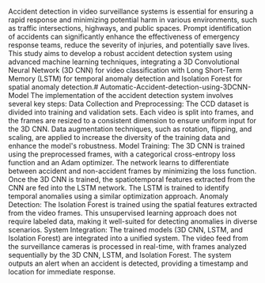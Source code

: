Accident detection in video surveillance systems is essential for ensuring a rapid response and minimizing potential harm in various environments, such as traffic intersections, highways, and public spaces. Prompt identification of accidents can significantly enhance the effectiveness of emergency response teams, reduce the severity of injuries, and potentially save lives. This study aims to develop a robust accident detection system using advanced machine learning techniques, integrating a 3D Convolutional Neural Network (3D CNN) for video classification with Long Short-Term Memory (LSTM) for temporal anomaly detection and Isolation Forest for spatial anomaly detection.# Automatic-Accident-detection-using-3DCNN-Model
The implementation of the accident detection system involves several key steps:
Data Collection and Preprocessing: The CCD dataset is divided into training and validation sets. Each video is split into frames, and the frames are resized to a consistent dimension to ensure uniform input for the 3D CNN. Data augmentation techniques, such as rotation, flipping, and scaling, are applied to increase the diversity of the training data and enhance the model's robustness.
Model Training: The 3D CNN is trained using the preprocessed frames, with a categorical cross-entropy loss function and an Adam optimizer. The network learns to differentiate between accident and non-accident frames by minimizing the loss function. Once the 3D CNN is trained, the spatiotemporal features extracted from the CNN are fed into the LSTM network. The LSTM is trained to identify temporal anomalies using a similar optimization approach.
Anomaly Detection: The Isolation Forest is trained using the spatial features extracted from the video frames. This unsupervised learning approach does not require labeled data, making it well-suited for detecting anomalies in diverse scenarios.
System Integration: The trained models (3D CNN, LSTM, and Isolation Forest) are integrated into a unified system. The video feed from the surveillance cameras is processed in real-time, with frames analyzed sequentially by the 3D CNN, LSTM, and Isolation Forest. The system outputs an alert when an accident is detected, providing a timestamp and location for immediate response.
